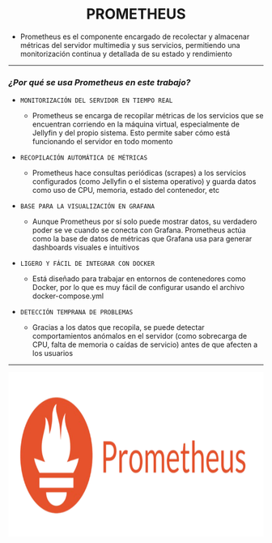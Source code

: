 <h1 align="center">PROMETHEUS</h1>

- Prometheus es el componente encargado de recolectar y almacenar métricas del servidor multimedia y sus servicios, permitiendo una monitorización continua y detallada de su estado y rendimiento

---

### *¿Por qué se usa Prometheus en este trabajo?*

- `MONITORIZACIÓN DEL SERVIDOR EN TIEMPO REAL`
    - Prometheus se encarga de recopilar métricas de los servicios que se encuentran corriendo en la máquina virtual, especialmente de Jellyfin y del propio sistema. Esto permite saber cómo está funcionando el servidor en todo momento

- `RECOPILACIÓN AUTOMÁTICA DE MÉTRICAS`
    - Prometheus hace consultas periódicas (scrapes) a los servicios configurados (como Jellyfin o el sistema operativo) y guarda datos como uso de CPU, memoria, estado del contenedor, etc

- `BASE PARA LA VISUALIZACIÓN EN GRAFANA`
    - Aunque Prometheus por sí solo puede mostrar datos, su verdadero poder se ve cuando se conecta con Grafana. Prometheus actúa como la base de datos de métricas que Grafana usa para generar dashboards visuales e intuitivos

- `LIGERO Y FÁCIL DE INTEGRAR CON DOCKER`
    - Está diseñado para trabajar en entornos de contenedores como Docker, por lo que es muy fácil de configurar usando el archivo docker-compose.yml

- `DETECCIÓN TEMPRANA DE PROBLEMAS`
    - Gracias a los datos que recopila, se puede detectar comportamientos anómalos en el servidor (como sobrecarga de CPU, falta de memoria o caídas de servicio) antes de que afecten a los usuarios

---

<p align="center">
  <img src="/MainFolder/img/pro.png" alt="PROMETHEUS" width="800" height="325">
</p>


